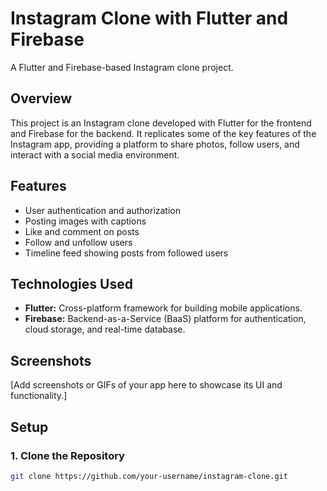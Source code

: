 # Instagram Clone with Flutter and Firebase

A Flutter and Firebase-based Instagram clone project.

## Overview

This project is an Instagram clone developed with Flutter for the frontend and Firebase for the backend. It replicates some of the key features of the Instagram app, providing a platform to share photos, follow users, and interact with a social media environment.

## Features

- User authentication and authorization
- Posting images with captions
- Like and comment on posts
- Follow and unfollow users
- Timeline feed showing posts from followed users

## Technologies Used

- **Flutter:** Cross-platform framework for building mobile applications.
- **Firebase:** Backend-as-a-Service (BaaS) platform for authentication, cloud storage, and real-time database.

## Screenshots

[Add screenshots or GIFs of your app here to showcase its UI and functionality.]

## Setup

### 1. Clone the Repository

```bash
git clone https://github.com/your-username/instagram-clone.git
